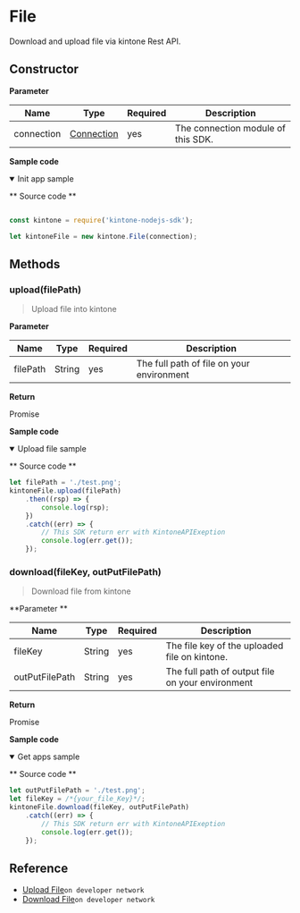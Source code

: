 # File

Download and upload file via kintone Rest API.

## Constructor

**Parameter**

| Name| Type| Required| Description |
| --- | --- | --- | --- |
| connection | [Connection](./connection) | yes | The connection module of this SDK.

**Sample code**

<details class="tab-container" open>
<Summary>Init app sample</Summary>

** Source code **

```javascript

const kintone = require('kintone-nodejs-sdk');

let kintoneFile = new kintone.File(connection);
```

</details>

## Methods

### upload(filePath)

> Upload file into kintone

**Parameter**

| Name| Type| Required| Description |
| --- | --- | --- | --- |
| filePath | String | yes | The full path of file on your environment

**Return**

Promise

**Sample code**

<details class="tab-container" open>
<Summary>Upload file sample</Summary>

** Source code **

```javascript
let filePath = './test.png';
kintoneFile.upload(filePath)
    .then((rsp) => {
        console.log(rsp);
    })
    .catch((err) => {
        // This SDK return err with KintoneAPIExeption
        console.log(err.get());
    });
```

</details>

### download(fileKey, outPutFilePath)

> Download file from kintone

**Parameter **

| Name| Type| Required| Description |
| --- | --- | --- | --- |
| fileKey | String | yes | The file key of the uploaded file on kintone.
| outPutFilePath | String | yes | The full path of output file on your environment

**Return**

Promise

**Sample code**

<details class="tab-container" open>
<Summary>Get apps sample</Summary>

** Source code **

```javascript
let outPutFilePath = './test.png';
let fileKey = /*{your_file_Key}*/;
kintoneFile.download(fileKey, outPutFilePath)
    .catch((err) => {
        // This SDK return err with KintoneAPIExeption
        console.log(err.get());
    });
```

</details>

## Reference

- [Upload File](https://developer.kintone.io/hc/en-us/articles/212494448-Upload-File)`on developer network`
- [Download File](https://developer.kintone.io/hc/en-us/articles/212494468-Download-File)`on developer network`